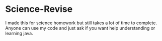 # Science-Revise
I made this for science homework but still takes a lot of time to complete. 
Anyone can use my code and just ask if you want help understanding or learning java.
